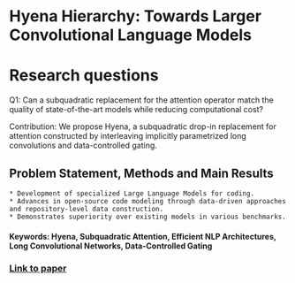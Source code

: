 # Hyena Hierarchy: Towards Larger Convolutional Language Models

# Research questions
Q1: Can a subquadratic replacement for the attention operator match the quality of state-of-the-art models while reducing computational cost?

Contribution: We propose Hyena, a subquadratic drop-in replacement for attention constructed by interleaving implicitly parametrized long convolutions and data-controlled gating.

## Problem Statement, Methods and Main Results

    * Development of specialized Large Language Models for coding.
    * Advances in open-source code modeling through data-driven approaches and repository-level data construction.
    * Demonstrates superiority over existing models in various benchmarks.

#### Keywords: Hyena, Subquadratic Attention, Efficient NLP Architectures, Long Convolutional Networks, Data-Controlled Gating


### [Link to paper](https://arxiv.org/abs/2302.10866)
        